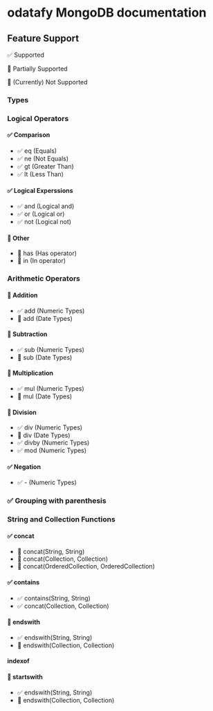 # odatafy MongoDB documentation



## Feature Support

:white_check_mark: Supported

:large_orange_diamond: Partially Supported

:red_circle: (Currently) Not Supported

### Types

### Logical Operators

#### :white_check_mark: Comparison
- :white_check_mark: eq (Equals)
- :white_check_mark: ne (Not Equals)
- :white_check_mark: gt (Greater Than)
- :white_check_mark: lt (Less Than)

#### :white_check_mark: Logical Experssions
- :white_check_mark: and (Logical and)
- :white_check_mark: or (Logical or)
- :white_check_mark: not (Logical not)

#### :red_circle: Other
- :red_circle: has (Has operator)
- :red_circle: in (In operator)

### Arithmetic Operators

#### :large_orange_diamond: Addition
- :white_check_mark: add (Numeric Types)
- :large_orange_diamond: add (Date Types)

#### :large_orange_diamond: Subtraction
- :white_check_mark: sub (Numeric Types)
- :large_orange_diamond: sub (Date Types)

#### :large_orange_diamond: Multiplication
- :white_check_mark: mul (Numeric Types)
- :red_circle: mul (Date Types)

#### :large_orange_diamond: Division
- :white_check_mark: div (Numeric Types)
- :red_circle: div (Date Types)
- :white_check_mark: divby (Numeric Types)
- :white_check_mark: mod (Numeric Types)

#### :white_check_mark: Negation
- :white_check_mark: - (Numeric Types)

### :white_check_mark: Grouping with parenthesis

### String and Collection Functions

#### :white_check_mark: concat
- :red_circle: concat(String, String)
- :red_circle: concat(Collection, Collection)
- :red_circle: concat(OrderedCollection, OrderedCollection)

#### :white_check_mark: contains
- :white_check_mark: contains(String, String)
- :white_check_mark: concat(Collection, Collection)

#### :large_orange_diamond: endswith
- :white_check_mark: endswith(String, String)
- :red_circle: endswith(Collection, Collection)

#### indexof

#### :large_orange_diamond: startswith
- :white_check_mark: endswith(String, String)
- :red_circle: endswith(Collection, Collection)